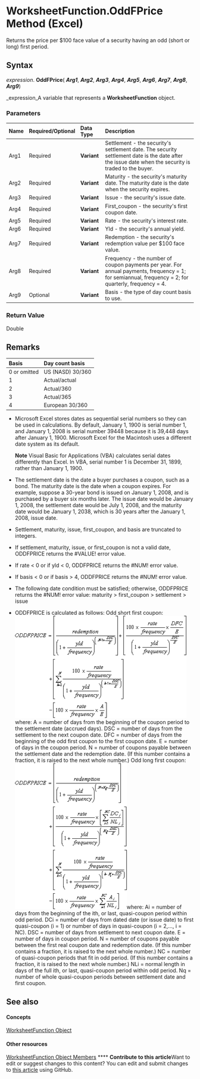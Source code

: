 
# WorksheetFunction.OddFPrice Method (Excel)

Returns the price per $100 face value of a security having an odd (short or long) first period.


## Syntax

 _expression_. **OddFPrice**( **_Arg1_**,  **_Arg2_**,  **_Arg3_**,  **_Arg4_**,  **_Arg5_**,  **_Arg6_**,  **_Arg7_**,  **_Arg8_**,  **_Arg9_**)

 _expression_A variable that represents a  **WorksheetFunction** object.


### Parameters



|**Name**|**Required/Optional**|**Data Type**|**Description**|
|:-----|:-----|:-----|:-----|
|Arg1|Required| **Variant**|Settlement - the security's settlement date. The security settlement date is the date after the issue date when the security is traded to the buyer.|
|Arg2|Required| **Variant**|Maturity - the security's maturity date. The maturity date is the date when the security expires.|
|Arg3|Required| **Variant**|Issue - the security's issue date.|
|Arg4|Required| **Variant**|First_coupon - the security's first coupon date.|
|Arg5|Required| **Variant**|Rate - the security's interest rate.|
|Arg6|Required| **Variant**|Yld - the security's annual yield.|
|Arg7|Required| **Variant**|Redemption - the security's redemption value per $100 face value.|
|Arg8|Required| **Variant**|Frequency - the number of coupon payments per year. For annual payments, frequency = 1; for semiannual, frequency = 2; for quarterly, frequency = 4.|
|Arg9|Optional| **Variant**|Basis - the type of day count basis to use.|

### Return Value

Double


## Remarks



|**Basis**|**Day count basis**|
|:-----|:-----|
|0 or omitted|US (NASD) 30/360|
|1|Actual/actual|
|2|Actual/360|
|3|Actual/365|
|4|European 30/360|

- Microsoft Excel stores dates as sequential serial numbers so they can be used in calculations. By default, January 1, 1900 is serial number 1, and January 1, 2008 is serial number 39448 because it is 39,448 days after January 1, 1900. Microsoft Excel for the Macintosh uses a different date system as its default.
    
    **Note**  Visual Basic for Applications (VBA) calculates serial dates differently than Excel. In VBA, serial number 1 is December 31, 1899, rather than January 1, 1900. 
- The settlement date is the date a buyer purchases a coupon, such as a bond. The maturity date is the date when a coupon expires. For example, suppose a 30-year bond is issued on January 1, 2008, and is purchased by a buyer six months later. The issue date would be January 1, 2008, the settlement date would be July 1, 2008, and the maturity date would be January 1, 2038, which is 30 years after the January 1, 2008, issue date.
    
- Settlement, maturity, issue, first_coupon, and basis are truncated to integers.
    
- If settlement, maturity, issue, or first_coupon is not a valid date, ODDFPRICE returns the #VALUE! error value.
    
- If rate < 0 or if yld < 0, ODDFPRICE returns the #NUM! error value.
    
- If basis < 0 or if basis > 4, ODDFPRICE returns the #NUM! error value.
    
- The following date condition must be satisfied; otherwise, ODDFPRICE returns the #NUM! error value: maturity > first_coupon > settlement > issue 
    
- ODDFPRICE is calculated as follows: Odd short first coupon: 
![](images/awfodfp1_ZA06051215.gif)where: A = number of days from the beginning of the coupon period to the settlement date (accrued days). DSC = number of days from the settlement to the next coupon date. DFC = number of days from the beginning of the odd first coupon to the first coupon date. E = number of days in the coupon period. N = number of coupons payable between the settlement date and the redemption date. (If this number contains a fraction, it is raised to the next whole number.) Odd long first coupon: 
![](images/awfodfp2_ZA06047509.gif)where: Ai = number of days from the beginning of the ith, or last, quasi-coupon period within odd period. DCi = number of days from dated date (or issue date) to first quasi-coupon (i = 1) or number of days in quasi-coupon (i = 2,..., i = NC). DSC = number of days from settlement to next coupon date. E = number of days in coupon period. N = number of coupons payable between the first real coupon date and redemption date. (If this number contains a fraction, it is raised to the next whole number.) NC = number of quasi-coupon periods that fit in odd period. (If this number contains a fraction, it is raised to the next whole number.) NLi = normal length in days of the full ith, or last, quasi-coupon period within odd period. Nq = number of whole quasi-coupon periods between settlement date and first coupon. 
    

## See also


#### Concepts


 [WorksheetFunction Object](7b1d5639-363d-632c-2cf0-2232562646b6.md)
#### Other resources


 [WorksheetFunction Object Members](6811ca87-4b53-0bff-88c9-30bf7497879a.md)
****   **Contribute to this article**Want to edit or suggest changes to this content? You can edit and submit changes to  [this article](https://github.com/jhershey00/VBA_Excel_Test/OpenXMLCon/articles/8aca5bbc-5641-de58-2de2-1af3a83af5bb.md) using GitHub.


